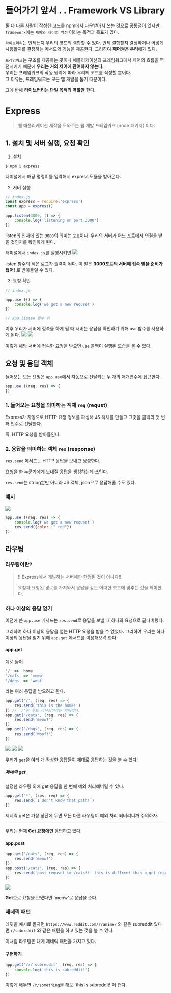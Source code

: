 # 들어가기 앞서 . . Framework VS Library
둘 다 다른 사람이 작성한 코드를 npm에서 다운받아서 쓰는 것으로 공통점이 있지만, `framework`에는 `제어와 제어의 역전` 이라는 목적과 목표가 있다.

`라이브러리`는 언제든지 우리의 코드의 결합할 수 있다. 언제 결합할지 결정하거나 어떻게 사용할지를 결정하는 메서드와 기능을 제공한다. 그리하여 **제어권은 우리**에게 있다.

`프레임워크`는 구조를 제공하는 곳이나 애플리케이션의 프레임워크에서 제어의 흐름을 역전시키기 때문에 **우리는 거의 제어에 관여하지 않는다.**
<br> 우리는 프레임워크의 작동 원리에 따라 우리의 코드를 작성할 뿐이다. <br>
그 이유는, 프레임워크는 모든 앱 개발을 돕기 때문이다. 

그에 반해 **라이브러리는 단일 목적의 역할만** 한다.

#  Express
> 웹 애플리케이션 제작을 도와주는 웹 개발 프레임워크 (node 패키지) 이다.

## 1. 설치 및 서버 실행, 요청 확인
1. 설치
```js
$ npm i express
```
터미널에서 해당 명령어를 입력해서 express 모듈을 받아온다.

2. 서버 실행
```js
// index.js
const express = require('express')
const app = express()

app.listen(3000, () => {
    console.log('listening on port 3000')
})
```
listen의 인자에 있는 `3000`의 의미는 `포트`이다. 우리의 서버가 어느 포트에서 연결을 받을 것인지를 확인하게 된다.

터미널에서 `index.js`를 실행시키면
![](images/2023-05-21-15-31-44.png)

listen 함수의 적은 로그가 출력이 된다. 이 말은 **3000포트의 서버에 접속 받을 준비가 됐어!** 로 받아들일 수 있다.

3. 요청 확인
```js
// index.js

app.use (() => {
    console.log('we got a new requset')
})

// app.listen 함수 위
```
이후 우리가 서버에 접속을 하게 될 때 서버는 응답을 확인하기 위해 `use` 함수를 사용하게 된다.
![](images/2023-05-21-15-35-20.png)
![](images/2023-05-21-15-35-54.png)

이렇게 해당 서버에 접속한 요청을 받으면 `use` 콜백이 실행된 모습을 볼 수 있다.

## 요청 및 응답 객체

들어오는 모든 요청은 `app.use`에서 자동으로 전달되는 두 개의 매개변수에 접근한다.
```js
app.use ((req, res) => {
})
```

### 1. 들어오는 요청을 의미하는 객체 `req` (requst)

Express가 자동으로 HTTP 요청 정보를 파싱해 JS 객체를 만들고 그것을 콜백의 첫 번째 인수로 전달한다.

즉, HTTP 요청을 받아들인다.

### 2. 응답을 의미하는 객체 `res` (response)
`res.send` 메서드는 HTTP 응답을 보내고 생성한다.

요청을 한 누군가에게 보내질 응답을 생성하는데 쓰인다.

`res.send`는 string뿐만 아니라 JS 객체, json으로 응답해줄 수도 있다.

### 예시
![](images/2023-05-21-16-01-52.png)
```js
app.use ((req, res) => {
    console.log('we got a new requset')
    res.send({color :" red"})
})
```
## 라우팅
### 라우팅이란?
> !! Express에서 개발하는 서버에만 한정된 것이 아니다!!
>
> 요청과 요청된 경로를 가져와서 응답을 갖는 어떠한 코드에 맞추는 것을 의미한다.

### 하나 이상의 응답 얻기
이전에 쓴 `app.use` 메서드는 `res.send`로 응답을 보낼 때 하나의 요청으로 끝나버렸다.

그리하여 하나 이상의 응답을 얻는 HTTP 요청을 받을 수 없었다. 그리하여 우리는 하나 이상의 응답을 얻기 위해 `app.get` 메서드를 이용해보려 한다.

#### app.get
예로 들어 
```js
'/' =>  home
'/cats' => 'mewo'
'/dogs' => 'woof'
```
라는 여러 응답을 받으려고 한다.

```js
app.get('/', (req, res) => {
    res.send('this is the home!')
}) // '/'는 루트 라우팅이라는 의미이다.
app.get('/cats', (req, res) => {
    res.send('meow!')
})
app.get('/dogs', (req, res) => {
    res.send('Woof!')
})
```
![](images/2023-05-21-16-16-03.png)
![](images/2023-05-21-16-11-56.png)
![](images/2023-05-21-16-12-54.png)

우리가 `get`을 여러 개 작성한 응답들이 제대로 응답하는 것을 볼 수 있다!

##### 제네릭 get
설정한 라우팅 외에 get 응답을 한 번에 예외 처리해버릴 수 있다.
```js
app.get('*', (res, req) => {
    res.send(`I don't know that path!`)
})
```
제네릭 get은 가장 상단에 두면 모든 다른 라우팅이 예외 처리 되버리니까 주의하자.

<hr>

우리는 현재 **Get 요청에만** 응답하고 있다.


#### app.post
```js
app.get('/cats', (req, res) => {
    res.send('meow!')
})
app.post('/cats', (req, res) => {
    res.send('post requset to /cats!!! this is diffrent than a get requset!')
})
```
![](images/2023-05-21-16-19-14.png)

**Get**으로 요청을 보냈다면 'meow'로 응답을 준다.

### 제네릭 패턴
레딧을 예시로 들자면 `https://www.reddit.com/r/anime/` 와 같은 subreddit 있다면 `r/subreddit` 와 같은 패턴을 하고 있는 것을 볼 수 있다.

이처럼 라우팅은 대게 제네릭 패턴을 가지고 있다. 

#### 구현하기
```js
app.get('/r/:subreddit', (req, res) => {
    console.log('this is subreddit!')
})
```
이렇게 해두면 `/r/something`을 해도 'this is subreddit!'이 뜬다.
```js

```
```js

```